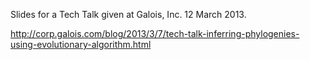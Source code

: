 Slides for a Tech Talk given at Galois, Inc. 12 March 2013.

http://corp.galois.com/blog/2013/3/7/tech-talk-inferring-phylogenies-using-evolutionary-algorithm.html
